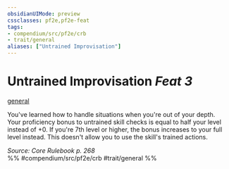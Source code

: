```yaml
---
obsidianUIMode: preview
cssclasses: pf2e,pf2e-feat
tags:
- compendium/src/pf2e/crb
- trait/general
aliases: ["Untrained Improvisation"]
---
```

# Untrained Improvisation  *Feat 3*  
[general](rules/traits/general.md "General Feat Trait")  


You've learned how to handle situations when you're out of your depth. Your proficiency bonus to untrained skill checks is equal to half your level instead of +0. If you're 7th level or higher, the bonus increases to your full level instead. This doesn't allow you to use the skill's trained actions.

*Source: Core Rulebook p. 268*  
%% #compendium/src/pf2e/crb #trait/general %%